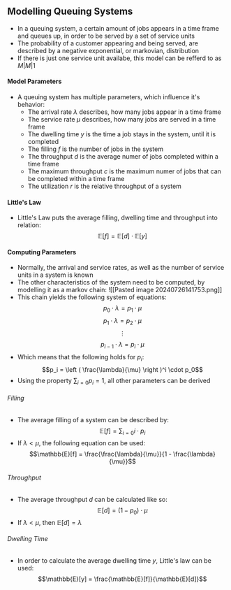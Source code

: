 ## Modelling Queuing Systems
- In a queuing system, a certain amount of jobs appears in a time frame and queues up, in order to be served by a set of service units
- The probability of a customer appearing and being served, are described by a negative exponential, or markovian, distribution
- If there is just one service unit availabe, this model can be refferd to as $M | M | 1$
#### Model Parameters
- A queuing system has multiple parameters, which influence it's behavior:
	- The arrival rate $\lambda$ describes, how many jobs appear in a time frame
	- The service rate $\mu$ describes, how many jobs are served in a time frame
	- The dwelling time $y$ is the time a job stays in the system, until it is completed
	- The filling $f$ is the number of jobs in the system
	- The throughput $d$ is the average numer of jobs completed within a time frame 
	- The maximum throughput $c$ is the maximum numer of jobs that can be completed within a time frame 
	- The utilization $r$ is the relative throughput of a system
#### Little's Law
- Little's Law puts the average filling, dwelling time and throughput into relation:
$$\mathbb{E}[f] = \mathbb{E}[d] \cdot \mathbb{E}[y]$$
#### Computing Parameters
- Normally, the arrival and service rates, as well as the number of service units in a system is known
- The other characteristics of the system need to be computed, by modelling it as a markov chain:
![[Pasted image 20240726141753.png]]
- This chain yields the following system of equations:
$$p_0 \cdot \lambda = p_1 \cdot \mu$$
$$p_1 \cdot \lambda = p_2 \cdot \mu$$
$$\vdots$$
$$p_{i - 1} \cdot \lambda = p_i \cdot \mu$$
- Which means that the following holds for $p_i$:
$$p_i = \left ( \frac{\lambda}{\mu} \right )^i \cdot p_0$$
- Using the property $\sum_{i = 0} p_i = 1$, all other parameters can be derived
###### Filling
- The average filling of a system can be described by:
$$\mathbb{E}[f] = \sum_{i = 0} i \cdot p_i$$
- If $\lambda < \mu$, the following equation can be used:
$$\mathbb{E}[f] = \frac{\frac{\lambda}{\mu}}{1 - \frac{\lambda}{\mu}}$$
###### Throughput
- The average throughput $d$ can be calculated like so:
$$\mathbb{E}[d] = (1 - p_0) \cdot \mu$$
- If $\lambda < \mu$, then $\mathbb{E}[d] = \lambda$
###### Dwelling Time
- In order to calculate the average dwelling time $y$, Little's law can be used:
$$\mathbb{E}[y] = \frac{\mathbb{E}[f]}{\mathbb{E}[d]}$$